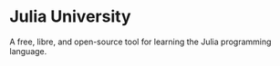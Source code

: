 # Julia University
A free, libre, and open-source tool for learning the Julia programming language.
